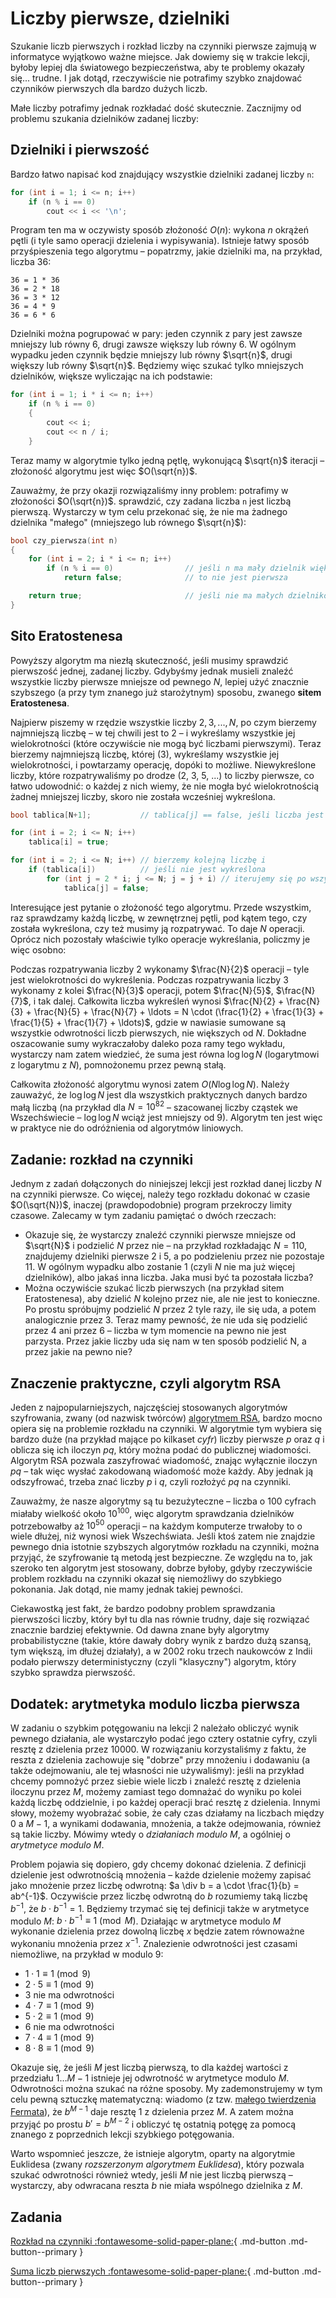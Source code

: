 # Liczby pierwsze, dzielniki

Szukanie liczb pierwszych i rozkład liczby na czynniki pierwsze zajmują w informatyce wyjątkowo ważne miejsce.
Jak dowiemy się w trakcie lekcji, byłoby lepiej dla światowego bezpieczeństwa, aby te problemy okazały się... trudne. I jak dotąd, rzeczywiście nie potrafimy szybko znajdować czynników pierwszych dla bardzo dużych liczb.

Małe liczby potrafimy jednak rozkładać dość skutecznie. Zacznijmy od problemu szukania dzielników zadanej liczby:

## Dzielniki i pierwszość

Bardzo łatwo napisać kod znajdujący wszystkie dzielniki zadanej liczby `n`:

```cpp
for (int i = 1; i <= n; i++)
    if (n % i == 0)
        cout << i << '\n';
```

Program ten ma w oczywisty sposób złożoność $O(n)$: wykona $n$ okrążeń pętli (i tyle samo operacji dzielenia i wypisywania).
Istnieje łatwy sposób przyśpieszenia tego algorytmu – popatrzmy, jakie dzielniki ma, na przykład, liczba 36:

```
36 = 1 * 36
36 = 2 * 18
36 = 3 * 12
36 = 4 * 9
36 = 6 * 6
```

Dzielniki można pogrupować w pary: jeden czynnik z pary jest zawsze mniejszy lub równy 6, drugi zawsze większy lub równy 6. W ogólnym wypadku jeden czynnik będzie mniejszy lub równy $\sqrt{n}$, drugi większy lub równy $\sqrt{n}$. Będziemy więc szukać tylko mniejszych dzielników, większe wyliczając na ich podstawie:

```cpp
for (int i = 1; i * i <= n; i++)
    if (n % i == 0)
    {
        cout << i;
        cout << n / i;
    }
```

Teraz mamy w algorytmie tylko jedną pętlę, wykonującą $\sqrt{n}$ iteracji – złożoność algorytmu jest więc $O(\sqrt{n})$.

Zauważmy, że przy okazji rozwiązaliśmy inny problem: potrafimy w złożoności $O(\sqrt{n})$. sprawdzić, czy zadana liczba `n` jest liczbą
pierwszą. Wystarczy w tym celu przekonać się, że nie ma żadnego dzielnika "małego" (mniejszego lub równego $\sqrt{n}$):

```cpp
bool czy_pierwsza(int n)
{
    for (int i = 2; i * i <= n; i++)
        if (n % i == 0)                // jeśli n ma mały dzielnik większy od 1
            return false;              // to nie jest pierwsza

    return true;                       // jeśli nie ma małych dzielników, to nie ma żadnych
}
```

## Sito Eratostenesa

Powyższy algorytm ma niezłą skuteczność, jeśli musimy sprawdzić pierwszość jednej, zadanej liczby. Gdybyśmy jednak musieli znaleźć wszystkie liczby pierwsze mniejsze od pewnego $N$, lepiej użyć znacznie szybszego (a przy tym znanego już starożytnym) sposobu, zwanego **sitem Eratostenesa**.

Najpierw piszemy w rzędzie wszystkie liczby $2, 3, ..., N$, po czym bierzemy najmniejszą liczbę – w tej chwili jest to 2 – i wykreślamy wszystkie jej
wielokrotności (które oczywiście nie mogą być liczbami pierwszymi).
Teraz bierzemy najmniejszą liczbę, której (3), wykreślamy wszystkie jej wielokrotności, i powtarzamy operację, dopóki to możliwe. Niewykreślone liczby, które rozpatrywaliśmy po drodze (2, 3, 5, ...) to liczby pierwsze, co łatwo udowodnić: o każdej z nich wiemy, że nie mogła być wielokrotnością żadnej mniejszej liczby, skoro nie została wcześniej wykreślona.

```cpp
bool tablica[N+1];           // tablica[j] == false, jeśli liczba jest wykreślona, true jeśli nie jest

for (int i = 2; i <= N; i++)
    tablica[i] = true;

for (int i = 2; i <= N; i++) // bierzemy kolejną liczbę i
    if (tablica[i])          // jeśli nie jest wykreślona
        for (int j = 2 * i; j <= N; j = j + i) // iterujemy się po wszystkich wielokrotnościach i
            tablica[j] = false;

```

Interesujące jest pytanie o złożoność tego algorytmu.
Przede wszystkim, raz sprawdzamy każdą liczbę, w zewnętrznej pętli, pod kątem tego, czy została
wykreślona, czy też musimy ją rozpatrywać.
To daje $N$ operacji. Oprócz nich pozostały właściwie tylko operacje wykreślania, policzmy je więc osobno:

Podczas rozpatrywania liczby 2 wykonamy $\frac{N}{2}$ operacji – tyle jest wielokrotności do wykreślenia. Podczas rozpatrywania liczby 3 wykonamy z kolei $\frac{N}{3}$ operacji, potem $\frac{N}{5}$, $\frac{N}{7}$, i tak dalej. Całkowita liczba wykreśleń wynosi $\frac{N}{2} + \frac{N}{3} + \frac{N}{5} + \frac{N}{7} + \ldots = N \cdot (\frac{1}{2} + \frac{1}{3} + \frac{1}{5} + \frac{1}{7} + \ldots)$, gdzie w
nawiasie sumowane są wszystkie odwrotności liczb pierwszych, nie większych od $N$. Dokładne oszacowanie sumy wykraczałoby daleko poza ramy tego wykładu,
wystarczy nam zatem wiedzieć, że suma jest równa $\log \log N$ (logarytmowi z logarytmu z $N$), pomnożonemu przez pewną stałą.

Całkowita złożoność algorytmu wynosi zatem $O(N \log \log N)$. Należy zauważyć, że $\log \log N$ jest dla wszystkich praktycznych
danych bardzo małą liczbą (na przykład dla $N = 10^{82}$ – szacowanej liczby cząstek we Wszechświecie – $\log \log N$ wciąż jest mniejszy od 9).
Algorytm ten jest więc w praktyce nie do odróżnienia od algorytmów liniowych.

## Zadanie: rozkład na czynniki

Jednym z zadań dołączonych do niniejszej lekcji jest rozkład danej liczby $N$ na czynniki pierwsze.
Co więcej, należy tego rozkładu dokonać w czasie $O(\sqrt{N})$, inaczej (prawdopodobnie) program przekroczy limity czasowe.
Zalecamy w tym zadaniu pamiętać o dwóch rzeczach:

- Okazuje się, że wystarczy znaleźć czynniki pierwsze mniejsze od $\sqrt{N}$ i
  podzielić $N$ przez nie – na przykład rozkładając $N = 110$,
  znajdujemy dzielniki pierwsze 2 i 5, a po podzieleniu przez nie pozostaje 11.
  W ogólnym wypadku albo zostanie 1 (czyli $N$ nie ma już więcej dzielników),
  albo jakaś inna liczba. Jaka musi być ta pozostała liczba?
- Można oczywiście szukać liczb pierwszych (na przykład sitem Eratostenesa),
  aby dzielić $N$ kolejno przez nie, ale nie jest to konieczne.
  Po prostu spróbujmy podzielić $N$ przez 2 tyle razy, ile się uda, a potem analogicznie przez 3.
  Teraz mamy pewność, że nie uda się podzielić przez 4 ani przez 6 – liczba w tym
  momencie na pewno nie jest parzysta.
  Przez jakie liczby uda się nam w ten sposób podzielić N, a przez jakie na pewno nie?

## Znaczenie praktyczne, czyli algorytm RSA

Jeden z najpopularniejszych, najczęściej stosowanych algorytmów szyfrowania, zwany (od nazwisk twórców)
[algorytmem RSA](http://pl.wikipedia.org/wiki/RSA_(kryptografia) "Algorytm RSA - Wikipedia"), bardzo mocno opiera się na
problemie rozkładu na czynniki.
W algorytmie tym wybiera się bardzo duże (na przykład mające po kilkaset _cyfr_) liczby pierwsze $p$ oraz
$q$ i oblicza się ich iloczyn $pq$, który można podać do publicznej wiadomości. Algorytm RSA pozwala zaszyfrować wiadomość, znając wyłącznie
iloczyn $pq$ – tak więc wysłać zakodowaną wiadomość może każdy. Aby jednak ją odszyfrować, trzeba znać liczby $p$ i $q$, czyli
rozłożyć $pq$ na czynniki.

Zauważmy, że nasze algorytmy są tu bezużyteczne – liczba o 100 cyfrach miałaby wielkość około $10^{100}$, więc algorytm sprawdzania dzielników
potrzebowałby aż $10^{50}$ operacji – na każdym komputerze trwałoby to o wiele dłużej, niż wynosi wiek Wszechświata. Jeśli ktoś zatem nie
znajdzie pewnego dnia istotnie szybszych algorytmów rozkładu na czynniki, można przyjąć, że szyfrowanie tą metodą jest bezpieczne. Ze względu na to, jak
szeroko ten algorytm jest stosowany, dobrze byłoby, gdyby rzeczywiście problem rozkładu na czynniki okazał się niemożliwy do szybkiego pokonania. Jak dotąd, nie mamy jednak takiej pewności.

Ciekawostką jest fakt, że bardzo podobny problem sprawdzania pierwszości liczby, który był tu dla nas równie trudny, daje się rozwiązać znacznie bardziej efektywnie. Od dawna znane były algorytmy probabilistyczne (takie, które dawały dobry wynik z bardzo dużą szansą, tym większą, im dłużej działały), a w 2002 roku trzech naukowców z Indii podało pierwszy deterministyczny (czyli "klasyczny") algorytm, który szybko sprawdza pierwszość.

## Dodatek: arytmetyka modulo liczba pierwsza

W zadaniu o szybkim potęgowaniu na lekcji 2 należało obliczyć wynik pewnego działania, ale wystarczyło podać jego cztery ostatnie cyfry, czyli resztę z
dzielenia przez 10000. W rozwiązaniu korzystaliśmy z faktu, że reszta z dzielenia zachowuje się "dobrze" przy mnożeniu i dodawaniu (a także odejmowaniu,
ale tej własności nie używaliśmy): jeśli na przykład chcemy pomnożyć przez siebie wiele liczb i znaleźć resztę z dzielenia iloczynu przez $M$,
możemy zamiast tego domnażać do wyniku po kolei każdą liczbę oddzielnie, i po każdej operacji brać resztę z dzielenia. Innymi słowy, możemy wyobrażać sobie,
że cały czas działamy na liczbach między 0 a $M-1$, a wynikami dodawania, mnożenia, a także odejmowania, również są takie liczby. Mówimy wtedy
o *działaniach modulo* $M$, a ogólniej o *arytmetyce modulo* $M$.

Problem pojawia się dopiero, gdy chcemy dokonać dzielenia. Z definicji dzielenie jest odwrotnością mnożenia – każde dzielenie możemy zapisać jako
mnożenie przez liczbę odwrotną: $a \div b = a \cdot \frac{1}{b} = ab^{-1}$. Oczywiście przez liczbę odwrotną do $b$ rozumiemy taką liczbę $b^{-1}$,
że $b \cdot b^{-1} = 1$. Będziemy trzymać się tej definicji także w arytmetyce modulo $M$: $b \cdot b^{-1} \equiv 1 \pmod{M}$. Działając w arytmetyce modulo
$M$ wykonanie dzielenia przez dowolną liczbę $x$ będzie zatem równoważne wykonaniu mnożenia przez $x^{-1}$. Znalezienie odwrotności jest czasami
niemożliwe, na przykład w modulo 9:

- $1 \cdot 1 \equiv 1 \pmod{9}$
- $2 \cdot 5 \equiv 1 \pmod{9}$
- 3 nie ma odwrotności
- $4 \cdot 7 \equiv 1 \pmod{9}$
- $5 \cdot 2 \equiv 1 \pmod{9}$
- 6 nie ma odwrotności
- $7 \cdot 4 \equiv 1 \pmod{9}$
- $8 \cdot 8 \equiv 1 \pmod{9}$

Okazuje się, że jeśli $M$ jest liczbą pierwszą, to dla każdej wartości z przedziału $1\ldots M-1$ istnieje jej odwrotność w arytmetyce modulo $M$.
Odwrotności można szukać na różne sposoby. My zademonstrujemy w tym celu pewną sztuczkę matematyczną: wiadomo (z tzw. [małego twierdzenia Fermata](http://pl.wikipedia.org/wiki/Ma%C5%82e_twierdzenie_Fermata "Małe twierdzenie Fermata - Wikipedia")), że $b^{M-1}$ daje
resztę 1 z dzielenia przez $M$. A zatem można przyjąć po prostu $b' = b^{M-2}$ i obliczyć tę ostatnią potęgę za pomocą znanego z
poprzednich lekcji szybkiego potęgowania.

Warto wspomnieć jeszcze, że istnieje algorytm, oparty na algorytmie Euklidesa (zwany _rozszerzonym algorytmem Euklidesa_), który pozwala szukać odwrotności również wtedy, jeśli $M$ nie jest liczbą pierwszą – wystarczy, aby odwracana reszta $b$ nie miała wspólnego dzielnika z $M$.

## Zadania
[Rozkład na czynniki :fontawesome-solid-paper-plane:](https://szkopul.edu.pl/c/kurs-oi/p/#roz){ .md-button .md-button--primary }

[Suma liczb pierwszych :fontawesome-solid-paper-plane:](https://szkopul.edu.pl/c/kurs-oi/p/#sum){ .md-button .md-button--primary }
